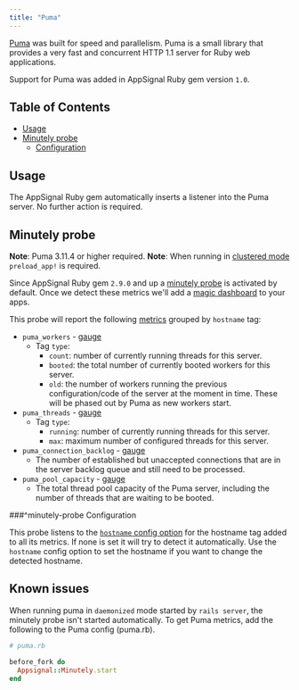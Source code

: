 ```yaml
---
title: "Puma"
---
```


[Puma](http://puma.io/) was built for speed and parallelism. Puma is a small library that provides a very fast and concurrent HTTP 1.1 server for Ruby web applications.

Support for Puma was added in AppSignal Ruby gem version `1.0`.

## Table of Contents

- [Usage](#usage)
- [Minutely probe](#minutely-probe)
  - [Configuration](#minutely-probe-configuration)

## Usage

The AppSignal Ruby gem automatically inserts a listener into the Puma server. No further action is required.

## Minutely probe

**Note**: Puma 3.11.4 or higher required.
**Note**: When running in [clustered mode](https://github.com/puma/puma/#clustered-mode) `preload_app!` is required.

Since AppSignal Ruby gem `2.9.0` and up a [minutely probe](/ruby/instrumentation/minutely-probes.html) is activated by default. Once we detect these metrics we'll add a [magic dashboard](https://blog.appsignal.com/2019/03/27/magic-dashboards.html) to your apps.

This probe will report the following [metrics](/metrics/custom.html) grouped by `hostname` tag:

- `puma_workers` - [gauge](/metrics/custom.html#gauge)
  - Tag `type`:
      - `count`: number of currently running threads for this server.
      - `booted`: the total number of currently booted workers for this server.
      - `old`: the number of workers running the previous configuration/code of the server at the moment in time. These will be phased out by Puma as new workers start.
- `puma_threads` - [gauge](/metrics/custom.html#gauge)
  - Tag `type`:
      - `running`: number of currently running threads for this server.
      - `max`: maximum number of configured threads for this server.
- `puma_connection_backlog` - [gauge](/metrics/custom.html#gauge)
  - The number of established but unaccepted connections that are in the server backlog queue and still need to be processed.
- `puma_pool_capacity` - [gauge](/metrics/custom.html#gauge)
  - The total thread pool capacity of the Puma server, including the number of threads that are waiting to be booted.

###^minutely-probe Configuration

This probe listens to the [`hostname` config option](/ruby/configuration/options.html#option-hostname) for the hostname tag added to all its metrics. If none is set it will try to detect it automatically. Use the `hostname` config option to set the hostname if you want to change the detected hostname.

## Known issues

When running puma in `daemonized` mode started by `rails server`, the minutely probe isn't started automatically. To get Puma metrics, add the following to the Puma config (puma.rb).

```ruby
# puma.rb

before_fork do
  Appsignal::Minutely.start
end
```
